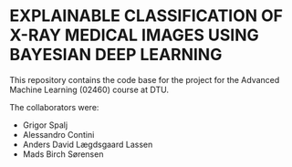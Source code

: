 # EXPLAINABLE CLASSIFICATION OF X-RAY MEDICAL IMAGES USING BAYESIAN DEEP LEARNING

This repository contains the code base for the project for the Advanced Machine Learning (02460) course at DTU.

The collaborators were:
- Grigor Spalj
- Alessandro Contini
- Anders David Lægdsgaard Lassen
- Mads Birch Sørensen
